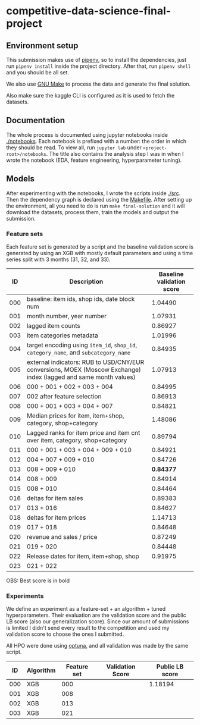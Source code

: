 # competitive-data-science-final-project

## Environment setup

This submission makes use of [pipenv](https://pipenv-fork.readthedocs.io/en/latest/), so to install the dependencies, just run `pipenv install` inside the project directory. After that, run `pipenv shell` and you should be all set.

We also use [GNU Make](https://www.gnu.org/software/make/) to process the data and generate the final solution.

Also make sure the kaggle CLI is configured as it is used to fetch the datasets.

## Documentation

The whole process is documented using jupyter notebooks inside [./notebooks](./notebooks). Each notebook is prefixed with a number: the order in which they should be read. To view all, run `jupyter lab` under `<project-root>/notebooks`. The title also contains the analysis step I was in when I wrote the notebook (EDA, feature engineering, hyperparameter tuning).

## Models

After experimenting with the notebooks, I wrote the scripts inside [./src](./src). Then the dependency graph is declared using the [Makefile](./Makefile). After setting up the environment, all you need to do is run `make final-solution` and it will download the datasets, process them, train the models and output the submission.

### Feature sets

Each feature set is generated by a script and the baseline validation score is generated by using an XGB with mostly default parameters and using a time series split with 3 months (31, 32, and 33).

| ID | Description | Baseline validation score |
| -- | -- | -- |
| 000 | baseline: item ids, shop ids, date block num | 1.04490 |
| 001 | month number, year number | 1.07931 |
| 002 | lagged item counts | 0.86927 |
| 003 | item categories metadata | 1.01996 |
| 004 | target encoding using `item_id`, `shop_id`, `category_name`, and `subcategory_name`  | 0.84935 |
| 005 | external indicators: RUB to USD/CNY/EUR conversions, MOEX (Moscow Exchange) index (lagged and same month values) | 1.07913 |
| 006 | 000 + 001 + 002 + 003 + 004 | 0.84995 |
| 007 | 002 after feature selection | 0.86913 |
| 008 | 000 + 001 + 003 + 004 + 007 | 0.84821 |
| 009 | Median prices for item, item+shop, category, shop+category | 1.48086 |
| 010 | Lagged ranks for item price and item cnt over item, category, shop+category | 0.89794 |
| 011 | 000 + 001 + 003 + 004 + 009 + 010 | 0.84921 |
| 012 | 004 + 007 + 009 + 010 | 0.84726 |
| 013 | 008 + 009 + 010 | __0.84377__ |
| 014 | 008 + 009 | 0.84914 |
| 015 | 008 + 010 | 0.84464 |
| 016 | deltas for item sales | 0.89383 |
| 017 | 013 + 016 | 0.84627 |
| 018 | deltas for item prices | 1.14713 |
| 019 | 017 + 018 | 0.84648 |
| 020 | revenue and sales / price | 0.87249 |
| 021 | 019 + 020 | 0.84448 |
| 022 | Release dates for item, item+shop, shop | 0.91975 |
| 023 | 021 + 022 | |

OBS: Best score is in bold

### Experiments

We define an experiment as a feature-set + an algorithm + tuned hyperparameters. Their evaluation are the validation score and the public LB score (also our generalization score). Since our amount of submissions is limited I didn't send every result to the competition and used my validation score to choose the ones I submitted.

All HPO were done using [optuna](https://optuna.readthedocs.io/en/stable/), and all validation was made by the same script.

| ID | Algorithm | Feature set | Validation Score | Public LB score |
| -- | -- | -- | -- | -- |
| 000 | XGB | 000 | | 1.18194 |
| 001 | XGB | 008 | | |
| 002 | XGB | 013 | | |
| 003 | XGB | 021 | | |
